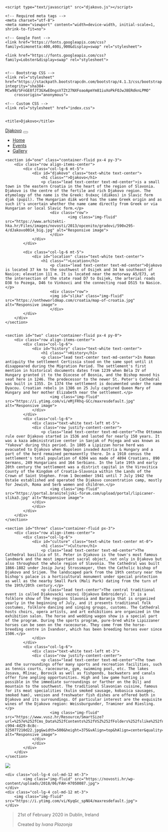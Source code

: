 <!DOCTYPE html>
<html lang="en">

<head>

	<script type="text/javascript" src="djakovo.js"></script>

    <!-- Required meta tags -->
    <meta charset="utf-8">
    <meta name="viewport" content="width=device-width, initial-scale=1, shrink-to-fit=no">

    <!-- Google Font -->
    <link href="https://fonts.googleapis.com/css?family=Simonetta:400,400i,900&display=swap" rel="stylesheet">

    <link href="https://fonts.googleapis.com/css?family=Lobster&display=swap" rel="stylesheet">


    <!-- Bootstrap CSS -->
    <link rel="stylesheet" href="https://stackpath.bootstrapcdn.com/bootstrap/4.1.3/css/bootstrap.min.css" integrity="sha384-MCw98/SFnGE8fJT3GXwEOngsV7Zt27NXFoaoApmYm81iuXoPkFOJwJ8ERdknLPMO"
        crossorigin="anonymous">

    <!-- Custom CSS -->
    <link rel="stylesheet" href="index.css">


	<title>Djakovo</title>

	
</head>

<body>
	<nav id="mainNav" class="navbar navbar-light bg-warning navbar-expand-md py-0 fixed-top">
		<a href="#" class="navbar-brand">Djakovo</a>
		<button class="navbar-toggler" data-toggle="collapse" data-target="#navLinks" aria-label="Toggle-navigation">
			<span class="navbar-toggler-icon"></span>
		</button>
		<div class="collapse navbar-collapse" id="navLinks">
			<ul class="navbar-nav">
				<li class="nav-item">
					<a href="" class="nav-link">Home</a>
				</li>	
				<li class="nav-item">
					<a href="" class="nav-link">Events</a>
				</li>
				<li class="nav-item">
					<a href="" class="nav-link">Gallery</a>
				</li>
			</ul>
		</div>
	</nav>

	<section id="one" class="container-fluid px-4 py-3">
		<div class="row align-items-center">
			<div class="col-lg-6 mt-5">
				<div id="djakovo" class="text-white text-center">
					<h1 class="">Djakovo</h1>
					<p class="lead text-center text-md-center">is a small town in the eastern Croatia in the heart of the region of Slavonia. Djakovo is the centre of the fertile and rich Djakovo region. The etymology of the name is the Greek: διάκος (diákos) in Slavic form djak (pupil). The Hungarian diák word has the same Greek origin and as such it's uncertain whether the name came directly from Greek or via Hungarian or local Slavic form.</p>
						<div class="row">
								<img class="img-fluid" src="https://www.arhitekti-hka.hr/Files/images/novosti/2013/opcenito/gradovi/590x295-4/dJakovo0014_big.jpg" alt="Responsive image">
						</div>
				</div>
			</div>
					
			<div class="col-lg-6 mt-5">
				<div id="location" class="text-white text-center">
					<h1 class="">Location</h1>
						<p class="lead text-center text-md-center">Djakovo is located 37 km to the southwest of Osijek and 34 km southeast of Nasice; elevation 111 m. It is located near the motorway A5/E73, at the intersection of the state road D7 to Osijek, the arterial roads D38 to Pozega, D46 to Vinkovci and the connecting road D515 to Nasice.</p>
						<div class="row">
						<img id="slika" class="img-fluid" src="https://ontheworldmap.com/croatia/map-of-croatia.jpg" alt="Responsive image">
						</div>
			</div>
		</div>			
	</section>
	

	<section id="two" class="container-fluid px-4 py-0">
		<div class="row align-items-center">
			<div class="col-lg-6">
				<div id="history" class="text-white text-center">
					<h1 class="">History</h1>
					<p class="lead text-center text-md-center">In Roman antiquity the settlement Certissia stood on the same spot until it disappeared during the Migration Period. The settlement's first mention in historical documents dates from 1239 when Béla IV of Hungary granted it to the Diocese of Bosnia, and the Bishop moved his seat here in 1246. The predecessor to the newer St. Peter's Cathedral was built in 1355. In 1374 the settlement is documented under the name Dyacou. Croatian rebels in 1386 on 25 July captured Queen Mary of Hungary and her mother Elizabeth near the settlement.</p>
						<img class="img-fluid" src="https://i.ytimg.com/vi/eMjFRhq-GCc/maxresdefault.jpg" alt="Responsive image">
				</div>
			</div>
			<div class="col-lg-6">
				<div class="text-white text-left mt-5">
				<div class="row justify-content-center">
					<p class="lead text-center text-md-center">The Ottoman rule over Djakovo started in 1536 and lasted for nearly 150 years. It was a kaza administrative center in Sanjak of Pojega and was known as "Yakova" during this period. In 1805 a Lipizzan horse herd was evacuated to Djakovo when Napoleon invaded Austria & Hungary and a part of the herd remained permanently there. In a 1910 census the settlement's total population of 6304 was made of 4894 Croatians, 890 Germans, 249 Hungarians and 164 Serbians. In the late 19th and early 20th century the settlement was a district capital in the Virovitica County of the Kingdom of Croatia-Slavonia within the Lands of the Crown of Saint Stephen. From 1 December 1941 until 7 July 1942 the Ustaše established and operated the Djakovo concentration camp, mostly for Jewish, Roma and Serb women and children.</p>
						<img class="img-fluid" src="https://portal.braniteljski-forum.com/upload/portal/lipicaner-slika3.jpg" alt="Responsive image">
				</div>
				</div>
			</div>
		</div>
	</section>

	<section id="three" class="container-fluid px-3">
		<div class="row align-items-center">
			<div class="col-lg-6">
				<div id="culture" class="text-white text-center mt-0">
					<h1 class="">Culture</h1>
					<p class="lead text-center text-md-center">The Cathedral basilica of St. Peter in Djakovo is the town's most famous landmark and the most important sacral object, not only in Djakovo but also throughout the whole region of Slavonia. The Cathedral was built 1866-1882 under Josip Juraj Strossmayer, then the Catholic bishop of Djakovo and Srijem. The landscaped park from the 19th century near the bishop's palace is a horticultural monument under special protection as well as the nearby Small Park (Mali Park) dating from the turn of the 19th/20th century.</p>
					<p class="lead text-center">The central traditional event is called Djakovacki vezovi (Djakovo Embroidery). It is a folklore show of the regions Slavonia and Baranja that is organized yearly in the beginning of July, and it presents traditional folk costumes, folklore dancing and singing groups, customs. The Cathedral hosts choirs, opera artists, and art exhibitions are organized in the exhibition salon. The horse and wedding wagon show is a special part of the program. During the sports program, pure-bred white Lipizzaner horses can be seen on the racecourse. They come from the horse-breeding centre in Ivandvor, which has been breeding horses ever since 1506.</p>
				</div>
			</div>
			<div class="col-lg-6">
				<div class="text-white text-left mt-3">
				<div class="row justify-content-center">
					<p class="lead text-center text-md-center">The town and the surroundings offer many sports and recreation facilities, such as tennis courts, racecourse, gym, swimming pool, etc. The lakes Josava, Mlinac, Borovik as well as fishponds, backwaters and canals offer fine angling opportunities. High and low game hunting is possible in the immediate surroundings or farther on the Dilj and mountain to the southwest. The traditional Slavonian cuisine, famous for its meat specialities (kulin smoked sausage, kobasica sausages, smoked ham), venison and freshwater fish dishes are offered both in Djakovo and its surroundings. Of particular interest are the exquisite wines of the Djakovo region: Weissburgunder, Traminer and Riesling.</p>
						<img class="img-fluid" src="https://www.vusz.hr/Resource/SmartSize?url=%257e%252fCms_Data%252fContents%252fVSZ%252fFolders%252fslike%252fnovosti%252f%257econtents%252fBMT24H32TJT45AE8%252fbc06aff9-c994-4d29-8c8c-325077210d22.jpg&width=500&height=375&vAlign=top&hAlign=center&quality=95" alt="Responsive image">
				</div>
				</div>
			</div>
		</div>
	</section>

<div class="container-fluid">
<div class="row">
	<div class="col-lg-4 col-md-12 mt-3">
			<img class="img-fluid" src="https://lokalni.vecernji.hr/media/daguerre/2018/06/25/50debcfdd694dc57270b.jpeg">
	</div>

	<div class="col-lg-4 col-md-12 mt-3">
			<img class="img-fluid" src="https://novosti.hr/wp-content/uploads/2018/06/FAH-H7050087.jpg">
	</div>
	<div class="col-lg-4 col-md-12 mt-3">
		<img class="img-fluid" src="https://i.ytimg.com/vi/KyqGc_spNU4/maxresdefault.jpg">
	</div>
</div>
</div>

<div class="">
<blockquote class="blockquote text-right mx-3 mt-3">
	<p id="date"class="">21st of February 2020 in Dublin, Ireland</p>
	<footer class="blockquote-footer">Created by <cite title="Ivana Plazonja">Ivana Plazonja</cite></footer>
</blockquote>
</div>


<!-- Optional JavaScript -->
<!-- jQuery first, then Popper.js, then Bootstrap JS -->
<script src="https://code.jquery.com/jquery-3.4.1.slim.min.js" integrity="sha384-J6qa4849blE2+poT4WnyKhv5vZF5SrPo0iEjwBvKU7imGFAV0wwj1yYfoRSJoZ+n" crossorigin="anonymous"></script>
<script src="https://cdn.jsdelivr.net/npm/popper.js@1.16.0/dist/umd/popper.min.js" integrity="sha384-Q6E9RHvbIyZFJoft+2mJbHaEWldlvI9IOYy5n3zV9zzTtmI3UksdQRVvoxMfooAo" crossorigin="anonymous"></script>
<script src="https://stackpath.bootstrapcdn.com/bootstrap/4.4.1/js/bootstrap.min.js" integrity="sha384-wfSDF2E50Y2D1uUdj0O3uMBJnjuUD4Ih7YwaYd1iqfktj0Uod8GCExl3Og8ifwB6" crossorigin="anonymous"></script>


</html>
</body>
